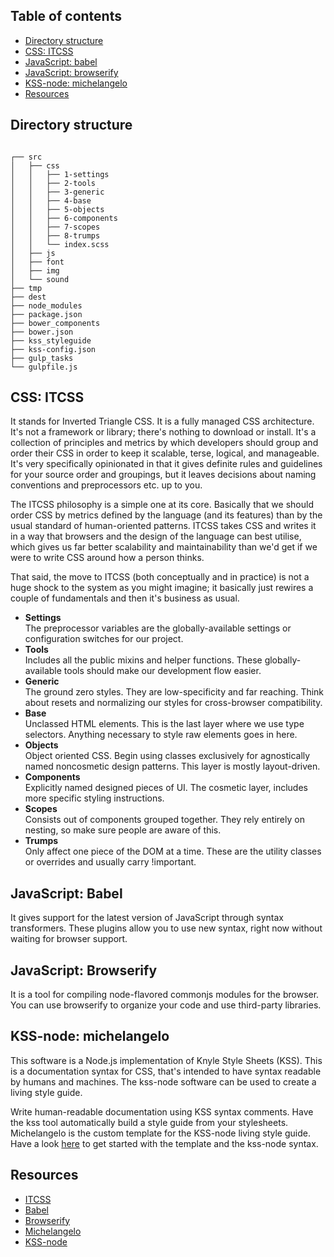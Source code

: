 
## Table of contents
- [Directory structure](#directory-structure)
- [CSS: ITCSS](#css-itcss)
- [JavaScript: babel](#javascript-babel)
- [JavaScript: browserify](#javascript-browserify)
- [KSS-node: michelangelo](#kss-node-michelangelo)
- [Resources](#resources)


## Directory structure
```

┌── src
│   ├── css
│   │   ├── 1-settings
│   │   ├── 2-tools
│   │   ├── 3-generic
│   │   ├── 4-base
│   │   ├── 5-objects
│   │   ├── 6-components
│   │   ├── 7-scopes
│   │   ├── 8-trumps
│   │   └── index.scss
│   ├── js
│   ├── font
│   ├── img
│   └── sound
├── tmp
├── dest
├── node_modules
├── package.json
├── bower_components
├── bower.json
├── kss_styleguide
├── kss-config.json
├── gulp_tasks
└── gulpfile.js

```


## CSS: ITCSS
It stands for Inverted Triangle CSS. It is a fully managed CSS architecture. It's not a framework or library; there's nothing to download or install.
It's a collection of principles and metrics by which developers should group and order their CSS in order to keep it scalable, terse, logical, and manageable.
It's very specifically opinionated in that it gives definite rules and guidelines for your source order and groupings, but it leaves decisions about naming conventions and preprocessors etc. up to you.

The ITCSS philosophy is a simple one at its core. Basically that we should order CSS by metrics defined by the language (and its features) than by the usual standard of human-oriented patterns.
ITCSS takes CSS and writes it in a way that browsers and the design of the language can best utilise, which gives us far better scalability and maintainability than we'd get if we were to write CSS around how a person thinks.

That said, the move to ITCSS (both conceptually and in practice) is not a huge shock to the system as you might imagine; it basically just rewires a couple of fundamentals and then it's business as usual.

- **Settings** <br> The preprocessor variables are the globally-available settings or configuration switches for our project.
- **Tools** <br> Includes all the public mixins and helper functions. These globally-available tools should make our development flow easier.
- **Generic** <br> The ground zero styles. They are low-specificity and far reaching. Think about resets and normalizing our styles for cross-browser compatibility.
- **Base** <br> Unclassed HTML elements. This is the last layer where we use type selectors. Anything necessary to style raw elements goes in here.
- **Objects** <br> Object oriented CSS. Begin using classes exclusively for agnostically named noncosmetic design patterns. This layer is mostly layout-driven.
- **Components** <br> Explicitly named designed pieces of UI. The cosmetic layer, includes more specific styling instructions.
- **Scopes** <br> Consists out of components grouped together. They rely entirely on nesting, so make sure people are aware of this.
- **Trumps** <br> Only affect one piece of the DOM at a time. These are the utility classes or overrides and usually carry !important.


## JavaScript: Babel
It gives support for the latest version of JavaScript through syntax transformers. These plugins allow you to use new syntax, right now without waiting for browser support.


## JavaScript: Browserify
It is a tool for compiling node-flavored commonjs modules for the browser. You can use browserify to organize your code and use third-party libraries.


## KSS-node: michelangelo
This software is a Node.js implementation of Knyle Style Sheets (KSS). This is a documentation syntax for CSS, that's intended to have syntax readable by humans and machines. The kss-node software can be used to create a living style guide.

Write human-readable documentation using KSS syntax comments. Have the kss tool automatically build a style guide from your stylesheets. Michelangelo is the custom template for the KSS-node living style guide. Have a look [here](https://github.com/stamkracht/michelangelo "Github repo: michelangelo") to get started with the template and the kss-node syntax.


## Resources
- [ITCSS](http://www.creativebloq.com/web-design/manage-large-scale-web-projects-new-css-architecture-itcss-41514731 "Manage large-scale web projects with new CSS architecture ITCSS")
- [Babel](https://babeljs.io/ "Babel transforms your JavaScript")
- [Browserify](https://github.com/substack/browserify-handbook "How to use browserify to build modular applications")
- [Michelangelo](https://github.com/stamkracht/michelangelo "Github repo: michelangelo")
- [KSS-node](https://github.com/kss-node/kss-node "Github repo: kss-node")
